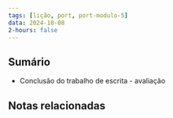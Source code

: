 ```yaml
---
tags: [lição, port, port-modulo-5]
data: 2024-10-08
2-hours: false
---
```


## Sumário
- Conclusão do trabalho de escrita - avaliação
## Notas relacionadas